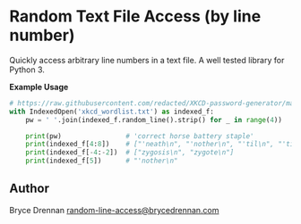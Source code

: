 # Random Text File Access (by line number)

Quickly access arbitrary line numbers in a text file. A well tested library for Python 3.

**Example Usage**

```python
# https://raw.githubusercontent.com/redacted/XKCD-password-generator/master/xkcdpass/static/default.txt
with IndexedOpen('xkcd_wordlist.txt') as indexed_f:
    pw = ' '.join(indexed_f.random_line().strip() for _ in range(4))

    print(pw)                # 'correct horse battery staple'      
    print(indexed_f[4:8])    # ["'neath\n", "'nother\n", "'til\n", "'tis\n"]
    print(indexed_f[-4:-2])  # ["zygosis\n", "zygote\n"]
    print(indexed_f[5])      # "'nother\n"
```


## Author

Bryce Drennan <random-line-access@brycedrennan.com>
